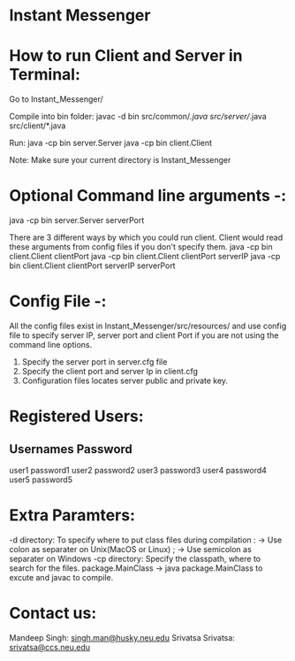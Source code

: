 Instant Messenger
=================

How to run Client and Server in Terminal:
========================================
Go to Instant_Messenger/

Compile into bin folder:
javac -d bin src/common/*.java src/server/*.java src/client/*.java

Run:
java -cp bin server.Server
java -cp bin client.Client

Note: Make sure your current directory is Instant_Messenger

Optional Command line arguments -:
===================================
java -cp bin server.Server serverPort

There are 3 different ways by which you could run client. Client would read these arguments from config files if you don't specify them.
java -cp bin client.Client clientPort
java -cp bin client.Client clientPort serverIP 
java -cp bin client.Client clientPort serverIP serverPort

Config File -:
===============
All the config files exist in Instant_Messenger/src/resources/ and use config file to specify server IP, server port and client Port if you are not using the command line options.
1) Specify the server port in server.cfg file
2) Specify the client port and server Ip in client.cfg
3) Configuration files locates server public and private key.

Registered Users:
========================
Usernames	Password
------------------------
user1		password1
user2		password2
user3		password3
user4		password4
user5		password5

Extra Paramters:
================
-d directory: To specify where to put class files during compilation
: -> Use colon as separater on Unix(MacOS or Linux)
; -> Use semicolon as separater on Windows
-cp directory: Specify the classpath, where to search for the files.
package.MainClass -> java package.MainClass to excute and javac to compile.

Contact us:
===========
Mandeep Singh: singh.man@husky.neu.edu
Srivatsa Srivatsa: srivatsa@ccs.neu.edu
